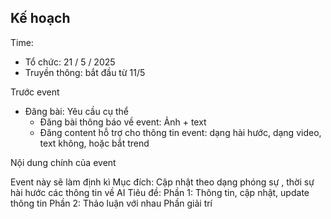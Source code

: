 
## Kế hoạch

Time:
- Tổ chức: 21 / 5 / 2025
- Truyền thông: bắt đầu từ 11/5 

Trước event

- Đăng bài: Yêu cầu cụ thể
	- Đăng bài thông báo về event: Ảnh + text
	- Đăng content hỗ trợ cho thông tin event: dạng hài hước, dạng video, text không, hoặc bắt trend

Nội dung chính của event

Event này sẽ làm định kì
Mục đích: Cập nhật theo dạng phóng sự , thời sự hài hước các thông tin về AI 
Tiêu đề: 
Phần 1: Thông tin, cập nhật, update thông tin
Phần 2: Thảo luận với nhau
Phần giải trí